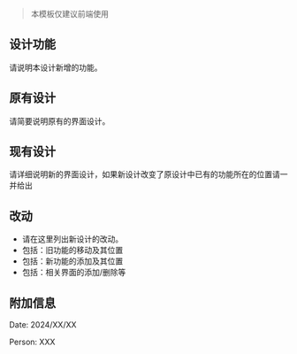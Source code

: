> 本模板仅建议前端使用
## 设计功能
请说明本设计新增的功能。

## 原有设计
请简要说明原有的界面设计。

## 现有设计
请详细说明新的界面设计，如果新设计改变了原设计中已有的功能所在的位置请一并给出

## 改动
- 请在这里列出新设计的改动。
- 包括：旧功能的移动及其位置
- 包括：新功能的添加及其位置
- 包括：相关界面的添加/删除等

## 附加信息
Date: 2024/XX/XX

Person: XXX
